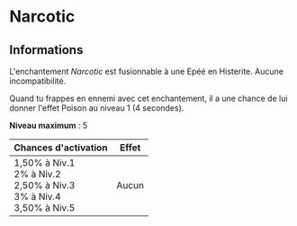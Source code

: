 # Narcotic 

## Informations
L'enchantement *Narcotic* est fusionnable à une Epéé en Histerite. Aucune incompatibilité.


Quand tu frappes en ennemi avec cet enchantement, il a une chance de lui donner l'effet Poison au niveau 1 (4 secondes).


**Niveau maximum** : 5

| Chances d'activation | Effet |
| ------------------- | ------ |
| 1,50% à Niv.1 <br> 2% à Niv.2 <br> 2,50% à Niv.3 <br> 3% à Niv.4 <br> 3,50% à Niv.5 | Aucun |